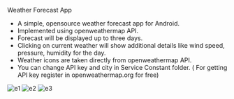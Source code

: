 
 Weather Forecast App

 *  A simple, opensource weather forecast app for Android.
 *  Implemented using openweathermap API.
 *  Forecast will be displayed up to three days.
 *  Clicking on current weather will show additional details like wind speed, pressure, humidity for the day.
 *  Weather icons are taken directly from openweathermap API.
 *  You can change API key and city in Service Constant folder. ( For getting API key register in openweathermap.org for free)
 
  ![e1](https://user-images.githubusercontent.com/40849335/42320164-05020940-8072-11e8-9236-cafceb2b015e.png)
  ![e2](https://user-images.githubusercontent.com/40849335/42320171-0a7df01e-8072-11e8-9b4f-9673a7eb16f2.png)
  ![e3](https://user-images.githubusercontent.com/40849335/42320176-0ec5e262-8072-11e8-8566-9f9d00ce3b6d.png)
 
  



 
